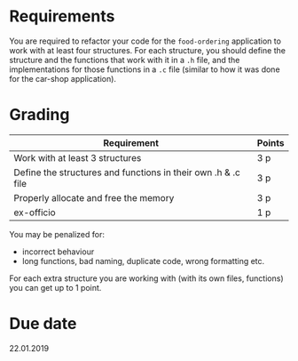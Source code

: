 
# Requirements

You are required to refactor your code for the `food-ordering` application to work with at least four structures. For each structure, you should define the structure and the functions that work with it in a `.h` file, and the implementations for those functions in a `.c` file (similar to how it was done for the car-shop application).

# Grading 

| Requirement                                                    | Points |
| -------------------------------------------------------------- | ------ |
| Work with at least 3 structures                                | 3 p    |
| Define the structures and functions in their own .h & .c file  | 3 p    |
| Properly allocate and free the memory                          | 3 p    |
| ex-officio                                                     | 1 p    |

You may be penalized for:
* incorrect behaviour
* long functions, bad naming, duplicate code, wrong formatting etc.

For each extra structure you are working with (with its own files, functions) you can get up to 1 point.

# Due date
22.01.2019
